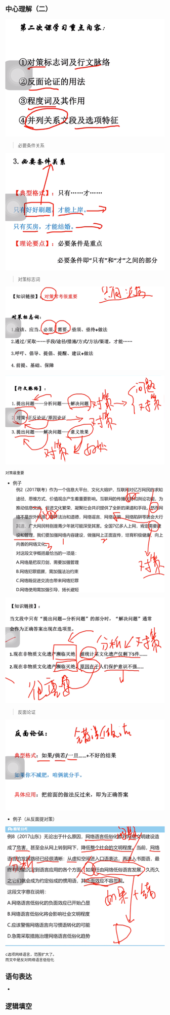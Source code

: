 
## 中心理解（二）

![111](../images4/20.png)

> 必要条件关系

![111](../images4/21.png)


> 对策标志词

![111](../images4/22.png)

![111](../images4/23.png)

```
对策最重要
```

- 例子
![111](../images4/24.png)

![111](../images4/25.png)

> 反面论证

![111](../images4/26.png)

- 例子（从反面提对策）

![111](../images4/27.png)

```
c选项网络语言，范围扩大了。
而文中是反对网络语言低俗化
```
## 语句表达



>

-

## 逻辑填空